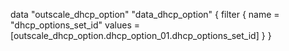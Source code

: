 data "outscale_dhcp_option" "data_dhcp_option" {
	filter {
		name   = "dhcp_options_set_id"
		values = [outscale_dhcp_option.dhcp_option_01.dhcp_options_set_id]
	}
}